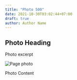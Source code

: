 ```yaml
---
title: "Photo 500"
date: 2021-10-30T03:02:44+07:00
draft: true
author: Author Name
---
```


## Photo Heading

Photo excerpt

![Page photo](https://via.placeholder.com/500)

Photo Content
